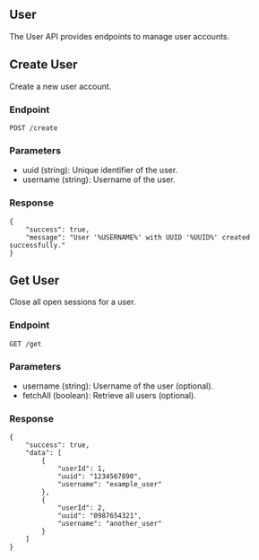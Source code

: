 ## User
The User API provides endpoints to manage user accounts.

## Create User
Create a new user account.

### Endpoint
`POST /create`

### Parameters
* uuid (string): Unique identifier of the user.
* username (string): Username of the user.

### Response 
```
{
    "success": true,
    "message": "User '%USERNAME%' with UUID '%UUID%' created successfully."
}
```

## Get User
Close all open sessions for a user.

### Endpoint
`GET /get`

### Parameters
* username (string): Username of the user (optional).
* fetchAll (boolean): Retrieve all users (optional).

### Response 
```
{
    "success": true,
    "data": [
        {
            "userId": 1,
            "uuid": "1234567890",
            "username": "example_user"
        },
        {
            "userId": 2,
            "uuid": "0987654321",
            "username": "another_user"
        }
    ]
}
```